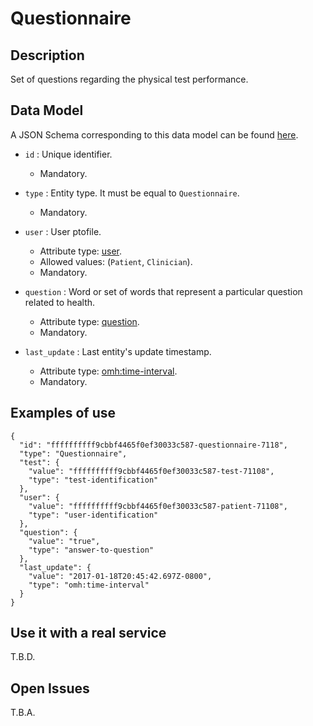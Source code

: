 # Questionnaire

## Description

Set of questions regarding the physical test performance.

## Data Model

A JSON Schema corresponding to this data model can be found [here](https://github.com/netzahdzc/oHealth-Context/blob/master/schemas/Questionnaire/questionnaire-1.x.json).

+ `id` : Unique identifier. 
    + Mandatory.

+ `type` : Entity type. It must be equal to `Questionnaire`.
    + Mandatory.

+ `user` : User ptofile.
    + Attribute type: [user](https://github.com/netzahdzc/oHealth-Context/blob/master/schemas/User/user-1.x.json).
    + Allowed values: (`Patient`, `Clinician`).
    + Mandatory.

+ `question` : Word or set of words that represent a particular question related to health.
    + Attribute type: [question](https://github.com/netzahdzc/oHealth-Context/blob/master/schemas/dataType/question-1.x.json).
    + Mandatory.  

+ `last_update` : Last entity's update timestamp.
    + Attribute type: [omh:time-interval](https://github.com/netzahdzc/oHealth-Context/blob/master/schemas/dataType/time-interval-1.x.json).
    + Mandatory. 

## Examples of use

```
{
  "id": "ffffffffff9cbbf4465f0ef30033c587-questionnaire-7118",
  "type": "Questionnaire",
  "test": {
    "value": "ffffffffff9cbbf4465f0ef30033c587-test-71108",
    "type": "test-identification"
  },
  "user": {
    "value": "ffffffffff9cbbf4465f0ef30033c587-patient-71108",
    "type": "user-identification"
  },
  "question": {
    "value": "true",
    "type": "answer-to-question"
  },
  "last_update": {
    "value": "2017-01-18T20:45:42.697Z-0800",
    "type": "omh:time-interval"
  }
}
```

    
## Use it with a real service

T.B.D.

## Open Issues

T.B.A.